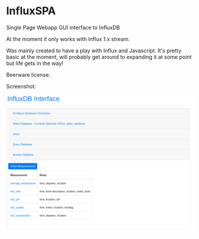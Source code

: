 # InfluxSPA
Single Page Webapp GUI interface to InfluxDB

At the moment it only works with Influx 1.x stream. 

Was mainly created to have a play with Influx and Javascript. It's pretty basic at the moment, will probably get around to expanding it at some point but life gets in the way!


Beerware license.



Screenshot:

![Screenshot](https://raw.githubusercontent.com/unixhead/InfluxSPA/main/ifx-spa.png)
